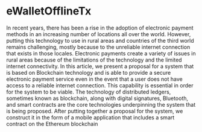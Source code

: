# eWalletOfflineTx
In recent years, there has been a rise in the adoption of electronic payment methods in an increasing number of locations all over the world. However, putting this technology to use in rural areas and countries of the third world remains challenging, mostly because to the unreliable internet connection that exists in those locales. Electronic payments create a variety of issues in rural areas because of the limitations of the technology and the limited internet connectivity. In this article, we present a proposal for a system that is based on Blockchain technology and is able to provide a secure electronic payment service even in the event that a user does not have access to a reliable internet connection. This capability is essential in order for the system to be viable. The technology of distributed ledgers, sometimes known as blockchain, along with digital signatures, Bluetooth, and smart contracts are the core technologies underpinning the system that is being proposed. After putting together a proposal for the system, we construct it in the form of a mobile application that includes a smart contract on the Ethereum blockchain
